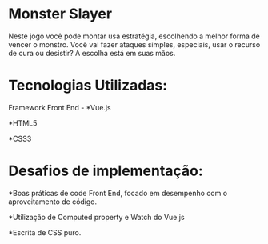 # Monster Slayer

Neste jogo você pode montar usa estratégia, escolhendo a melhor forma de vencer o monstro.
Você vai fazer ataques simples, especiais, usar o recurso de cura ou desistir? A escolha está em suas mãos.

# Tecnologias Utilizadas:

Framework Front End -
*Vue.js

*HTML5

*CSS3

# Desafios de implementação:

*Boas práticas de code Front End, focado em desempenho com o aproveitamento de código.

*Utilização de Computed property e Watch do Vue.js

*Escrita de CSS puro.

